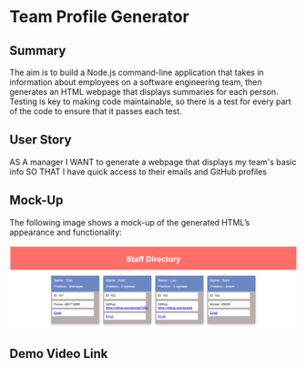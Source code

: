 # Team Profile Generator

## Summary

The aim is to build a Node.js command-line application that takes in information about employees on a software engineering team, then generates an HTML webpage that displays summaries for each person. Testing is key to making code maintainable, so there is a test for every part of the code to ensure that it passes each test.




## User Story


AS A manager
I WANT to generate a webpage that displays my team's basic info
SO THAT I have quick access to their emails and GitHub profiles




## Mock-Up

The following image shows a mock-up of the generated HTML’s appearance and functionality:

![staff directory snapshot.](./snapshot1.png)



## Demo Video Link




